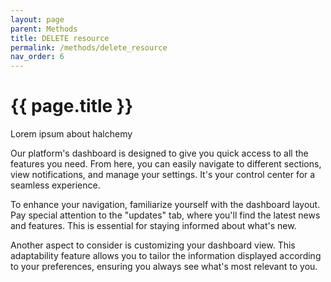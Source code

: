 ```yaml
---
layout: page
parent: Methods
title: DELETE resource
permalink: /methods/delete_resource
nav_order: 6
---
```


# {{ page.title }}

Lorem ipsum about halchemy

Our platform's dashboard is designed to give you quick access to all the features you need. From here, you can easily navigate to different sections, view notifications, and manage your settings. It's your control center for a seamless experience.

To enhance your navigation, familiarize yourself with the dashboard layout. Pay special attention to the "updates" tab, where you'll find the latest news and features. This is essential for staying informed about what's new.

Another aspect to consider is customizing your dashboard view. This adaptability feature allows you to tailor the information displayed according to your preferences, ensuring you always see what's most relevant to you.



